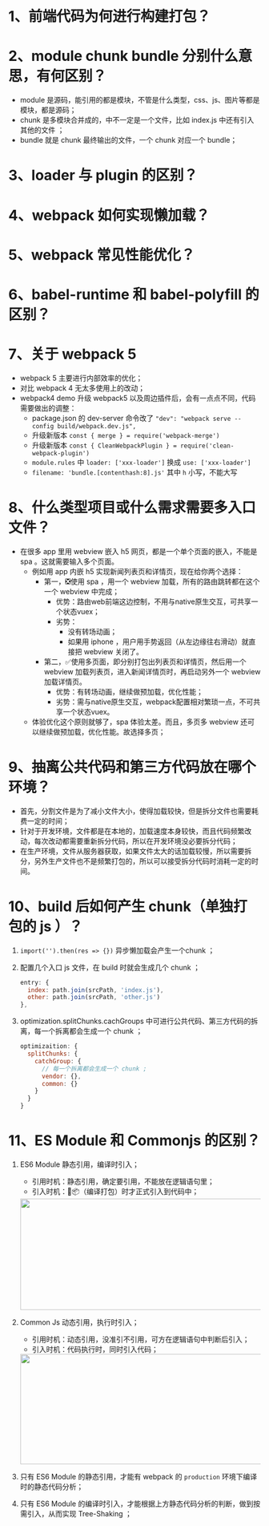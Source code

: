 # 1、前端代码为何进行构建打包？

# 2、module chunk bundle 分别什么意思，有何区别？

* module 是源码，能引用的都是模块，不管是什么类型，css、js、图片等都是模块，都是源码；
* chunk 是多模块合并成的，中不一定是一个文件，比如 index.js 中还有引入其他的文件 ；
* bundle 就是 chunk 最终输出的文件，一个 chunk 对应一个 bundle；

# 3、loader 与 plugin 的区别？



# 4、webpack 如何实现懒加载？

# 5、webpack 常见性能优化？

# 6、babel-runtime 和 babel-polyfill 的区别？

# 7、关于 webpack 5

*  webpack 5 主要进行内部效率的优化；
* 对比  webpack 4 无太多使用上的改动；
* webpack4 demo 升级 webpack5 以及周边插件后，会有一点点不同，代码需要做出的调整：
  * package.json 的 dev-server 命令改了 `"dev": "webpack serve --config build/webpack.dev.js",`
  * 升级新版本 `const { merge } = require('webpack-merge')`
  * 升级新版本  `const { CleanWebpackPlugin } = require('clean-webpack-plugin')`
  *  `module.rules` 中 `loader: ['xxx-loader']` 换成 `use: ['xxx-loader']`
  *  `filename: 'bundle.[contenthash:8].js'` 其中 `h` 小写，不能大写

# 8、什么类型项目或什么需求需要多入口文件？

* 在很多 app 里用 webview 嵌入 h5 网页，都是一个单个页面的嵌入，不能是 spa 。这就需要输入多个页面。
  * 例如用 app 内嵌 h5 实现新闻列表页和详情页，现在给你两个选择：
    * 第一，❎使用 spa ，用一个 webview 加载，所有的路由跳转都在这个一个 webview 中完成；
      * 优势：路由web前端这边控制，不用与native原生交互，可共享一个状态vuex；
      * 劣势：
        * 没有转场动画；
        * 如果用 iphone ，用户用手势返回（从左边缘往右滑动）就直接把 webview 关闭了。
    * 第二，✅使用多页面，即分别打包出列表页和详情页，然后用一个 webview 加载列表页，进入新闻详情页时，再启动另外一个 webview 加载详情页。
      * 优势：有转场动画，继续做预加载，优化性能；
      * 劣势：需与native原生交互，webpack配置相对繁琐一点，不可共享一个状态vuex。
  * 体验优化这个原则就够了，spa 体验太差。而且，多页多 webview 还可以继续做预加载，优化性能。故选择多页；

# 9、抽离公共代码和第三方代码放在哪个环境？

* 首先，分割文件是为了减小文件大小，使得加载较快，但是拆分文件也需要耗费一定的时间；
* 针对于开发环境，文件都是在本地的，加载速度本身较快，而且代码频繁改动，每次改动都需要重新拆分代码，所以在开发环境没必要拆分代码；
* 在生产环境，文件从服务器获取，如果文件太大的话加载较慢，所以需要拆分，另外生产文件也不是频繁打包的，所以可以接受拆分代码时消耗一定的时间。

# 10、build 后如何产生 chunk（单独打包的 js ）？

1.  `import('').then(res => {})` 异步懒加载会产生一个chunk ；

2. 配置几个入口 js 文件，在 build 时就会生成几个 chunk ；

   ```js
   entry: {
     index: path.join(srcPath, 'index.js'),
     other: path.join(srcPath, 'other.js')
   },
   ```

3. optimization.splitChunks.cachGroups  中可进行公共代码、第三方代码的拆离，每一个拆离都会生成一个 chunk ；

   ```js
   optimizaition: {
     splitChunks: {
       catchGroup: {
         // 每一个拆离都会生成一个 chunk ;
         vendor: {},
         common: {}
       }
     }
   }
   ```


# 11、ES Module 和 Commonjs 的区别？

1. ES6 Module 静态引用，编译时引入；

   * 引用时机：静态引用，确定要引用，不能放在逻辑语句里；
   * 引入时机：🧬📦（编译打包）时才正式引入到代码中；

   <img class="picture" src="https://cdn.nlark.com/yuque/0/2021/png/114317/1622887098723-assets/web-upload/e0f546bf-cb40-4c07-93b2-7925b9174b22.png" alt="" style="width: 908px; height: 222px;">

2. Common Js 动态引用，执行时引入；

   * 引用时机：动态引用，没准引不引用，可方在逻辑语句中判断后引入；
   * 引入时机：代码执行时，同时引入代码；

   <img class="picture" src="https://cdn.nlark.com/yuque/0/2021/png/114317/1622887098707-assets/web-upload/0a25f7f5-ae30-4949-bcfc-3e3dc6c4a4ca.png" alt="" style="width: 9010px; height: 220px;">

3. 只有 ES6 Module 的静态引用，才能有 webpack 的 `production` 环境下编译时的静态代码分析；

4. 只有 ES6 Module 的编译时引入，才能根据上方静态代码分析的判断，做到按需引入，从而实现 Tree-Shaking ；

